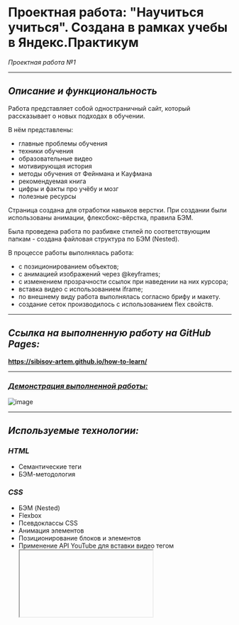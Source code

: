 # **Проектная работа: "Научиться учиться". Создана в рамках учебы в Яндекс.Практикум**
*Проектная работа №1*

---
## ***Описание и функциональность***

Работа представляет собой одностраничный сайт, который рассказывает о новых подходах в обучении.

В нём представлены:

- главные проблемы обучения
- техники обучения
- образовательные видео
- мотивирующая история
- методы обучения от Фейнмана и Кауфмана
- рекомендуемая книга
- цифры и факты про учёбу и мозг
- полезные ресурсы

Страница создана для отработки навыков верстки. При создании были использованы анимации, флексбокс-вёрстка, правила БЭМ.

Была проведена работа по разбивке стилей по соответствующим папкам - создана файловая структура по БЭМ (Nested).

В процессе работы выполнялась работа:
* с позиционированием объектов;
* с анимацией изображений через @keyframes;
* с изменением прозрачности ссылок при наведении на них курсора;
* вставка видео с использованием iframe;
* по внешнему виду работа выполнялась согласно брифу и макету.
* cоздание сеток производилось с использованием flex свойств.

---
## ***Ссылка на выполненную работу на GitHub Pages:***
**https://sibisov-artem.github.io/how-to-learn/**

---

### <ins>*Демонстрация выполненной работы:*<ins>
![image](https://github.com/Sibisov-Artem/how-to-learn/blob/main/screenshot/how-to-learn.gif)

---

## ***Используемые технологии:***
### *HTML*
* Семантические теги
* БЭМ-методология
### *СSS*
* БЭМ (Nested)
* Flexbox
* Псевдоклассы CSS
* Анимация элементов
* Позиционирование блоков и элементов
* Применение API YouTube для вставки видео тегом <iframe>
---
## ***Инструкция по развёртыванию:***
Поскольку в проекте не используются сборщики или планировщики, то проект нужно просто клонировать или скачать архивом и распаковать. После чего открыть index.html в браузере.

Клонировать репозиторий на свой компьютер через командную строку:
```
git clone https://github.com/Sibisov-Artem/how-to-learn.git
```

<!-- 
- Инструкция по развёртыванию и системные требования (версия языка, нужные для работы расширения). Это важно, чтобы запустить код и проверить, что он действительно работает.
- Планы по доработке проекта, если они есть. Не общее «провести рефакторинг», а «исправить X с помощью Y, чтобы получить Z». Чем конкретнее — тем лучше.
- Можно добавить обширную документацию проекта, настройку CI для его запуска, список людей, которые над ним трудились. Но это касается крупных проектов и не нужно для первых учебных примеров кода. 
-->
